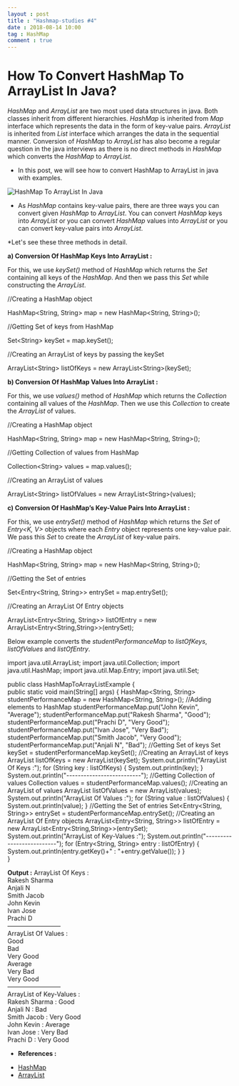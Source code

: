 ```yaml
---
layout : post
title : "Hashmap-studies #4"
date : 2018-08-14 10:00
tag : HashMap
comment : true
---
```


# How To Convert HashMap To ArrayList In Java?

<em>HashMap</em> and <em>ArrayList</em> are two most used data structures in java. Both classes inherit from different hierarchies. 
<em>HashMap</em> is inherited from <em>Map</em> interface which represents the data in the form of key-value pairs. <em>ArrayList</em> is inherited from <em>List</em> interface which arranges the data in the sequential manner. Conversion of <em>HashMap</em> to <em>ArrayList</em> has also become a regular question in the java interviews as there is no direct methods in <em>HashMap</em> which converts the <em>HashMap</em> to <em>ArrayList</em>. 

* In this post, we will see how to convert HashMap to ArrayList in java with examples.

<img class="aligncenter" src="https://javaconceptoftheday.com/wp-content/uploads/2016/01/HashMapToArrayList.png?x70034" alt="HashMap To ArrayList In Java" />

* As <em>HashMap</em> contains key-value pairs, there are three ways you can convert given <em>HashMap</em> to <em>ArrayList</em>. 
You can convert <em>HashMap</em> keys into <em>ArrayList</em> or you can convert <em>HashMap</em> values into <em>ArrayList</em> or you can convert key-value pairs into <em>ArrayList</em>. 

*Let's see these three methods in detail.

<strong>a) Conversion Of HashMap Keys Into ArrayList :</strong>

For this, we use <em>keySet()</em> method of <em>HashMap</em> which returns the <em>Set</em> containing all keys of the <em>HashMap</em>. And then we pass this <em>Set</em> while constructing the <em>ArrayList</em>.


//Creating a HashMap object
		
HashMap&lt;String, String&gt; map = new HashMap&lt;String, String&gt;();

//Getting Set of keys from HashMap
		
Set&lt;String&gt; keySet = map.keySet();
		
//Creating an ArrayList of keys by passing the keySet
		
ArrayList&lt;String&gt; listOfKeys = new ArrayList&lt;String&gt;(keySet);

<strong>b) Conversion Of HashMap Values Into ArrayList :</strong>

For this, we use <em>values()</em> method of <em>HashMap</em> which returns the <em>Collection</em> containing all values of the <em>HashMap</em>. Then we use this <em>Collection</em> to create the <em>ArrayList </em>of values.

//Creating a HashMap object
		
HashMap&lt;String, String&gt; map = new HashMap&lt;String, String&gt;();

//Getting Collection of values from HashMap
		
Collection&lt;String&gt; values = map.values();
		
//Creating an ArrayList of values
		
ArrayList&lt;String&gt; listOfValues = new ArrayList&lt;String&gt;(values);

<strong>c) Conversion Of HashMap&#8217;s Key-Value Pairs Into ArrayList :</strong>

For this, we use <em>entrySet()</em> method of <em>HashMap</em> which returns the <em>Set</em> of <em>Entry&lt;K, V&gt;</em> objects where each <em>Entry</em> object represents one key-value pair. We pass this <em>Set</em> to create the <em>ArrayList</em> of key-value pairs.


//Creating a HashMap object
		
HashMap&lt;String, String&gt; map = new HashMap&lt;String, String&gt;();

//Getting the Set of entries
		
Set&lt;Entry&lt;String, String&gt;&gt; entrySet = map.entrySet();
		
//Creating an ArrayList Of Entry objects
		
ArrayList&lt;Entry&lt;String, String&gt;&gt; listOfEntry = new ArrayList&lt;Entry&lt;String,String&gt;&gt;(entrySet);

Below example converts the <em>studentPerformanceMap</em> to <em>listOfKeys</em>, <em>listOfValues</em> and <em>listOfEntry</em>.

import java.util.ArrayList;
import java.util.Collection;
import java.util.HashMap;
import java.util.Map.Entry;
import java.util.Set;

public class HashMapToArrayListExample 
{   	
	public static void main(String[] args) 
	{
	    	HashMap<String, String> studentPerformanceMap = new HashMap<String, String>();
    		//Adding elements to HashMap
    		studentPerformanceMap.put("John Kevin", "Average");
    	studentPerformanceMap.put("Rakesh Sharma", "Good");
    	studentPerformanceMap.put("Prachi D", "Very Good");
    	studentPerformanceMap.put("Ivan Jose", "Very Bad");
    	studentPerformanceMap.put("Smith Jacob", "Very Good");
    	studentPerformanceMap.put("Anjali N", "Bad");
		//Getting Set of keys
		Set<String> keySet = studentPerformanceMap.keySet();
		//Creating an ArrayList of keys
		ArrayList<String> listOfKeys = new ArrayList<String>(keySet);
		System.out.println("ArrayList Of Keys :");
		for (String key : listOfKeys)
		{
			System.out.println(key);
		}
		System.out.println("--------------------------");
		//Getting Collection of values
		Collection<String> values = studentPerformanceMap.values();
		//Creating an ArrayList of values
		ArrayList<String> listOfValues = new ArrayList<String>(values);
		System.out.println("ArrayList Of Values :");
		for (String value : listOfValues)
		{
			System.out.println(value);
		}
		//Getting the Set of entries
		Set<Entry<String, String>> entrySet = studentPerformanceMap.entrySet();
		//Creating an ArrayList Of Entry objects
		ArrayList<Entry<String, String>> listOfEntry = new ArrayList<Entry<String,String>>(entrySet);
		System.out.println("ArrayList of Key-Values :");
		System.out.println("--------------------------");
		for (Entry<String, String> entry : listOfEntry)
		{
			System.out.println(entry.getKey()+" : "+entry.getValue());
		}
	}	
}


<strong>Output :</strong>
ArrayList Of Keys :<br /> Rakesh Sharma<br /> Anjali N<br /> Smith Jacob<br /> John Kevin<br /> Ivan Jose<br /> Prachi D<br /> &#8212;&#8212;&#8212;&#8212;&#8212;&#8212;&#8212;&#8212;&#8211;<br /> ArrayList Of Values :<br /> Good<br /> Bad<br /> Very Good<br /> Average<br /> Very Bad<br /> Very Good<br /> &#8212;&#8212;&#8212;&#8212;&#8212;&#8212;&#8212;&#8212;&#8211;<br /> ArrayList of Key-Values :<br /> Rakesh Sharma : Good<br /> Anjali N : Bad<br /> Smith Jacob : Very Good<br /> John Kevin : Average<br /> Ivan Jose : Very Bad<br /> Prachi D : Very Good

* <strong>References :</strong>

<ul><li><a href="https://docs.oracle.com/javase/8/docs/api/java/util/HashMap.html" target="_blank">HashMap</a></li><li><a href="https://docs.oracle.com/javase/8/docs/api/java/util/ArrayList.html" target="_blank">ArrayList</a></li></ul>

